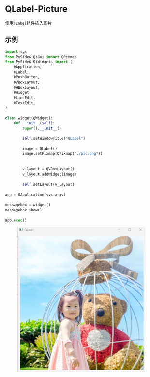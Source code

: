 # QLabel-Picture

使用`QLabel`组件插入图片

## 示例

```python
import sys
from PySide6.QtGui import QPixmap
from PySide6.QtWidgets import (
    QApplication,
    QLabel,
    QPushButton,
    QVBoxLayout,
    QHBoxLayout,
    QWidget,
    QLineEdit,
    QTextEdit,
)

class widget(QWidget):
    def __init__(self):
        super().__init__()

        self.setWindowTitle("QLabel")

        image = QLabel()
        image.setPixmap(QPixmap("./pic.png"))


        v_layout = QVBoxLayout()
        v_layout.addWidget(image)

        self.setLayout(v_layout)

app = QApplication(sys.argv)

messagebox = widget()
messagebox.show()

app.exec()
```

<figure><img src=".gitbook/assets/image.png" alt=""><figcaption></figcaption></figure>
